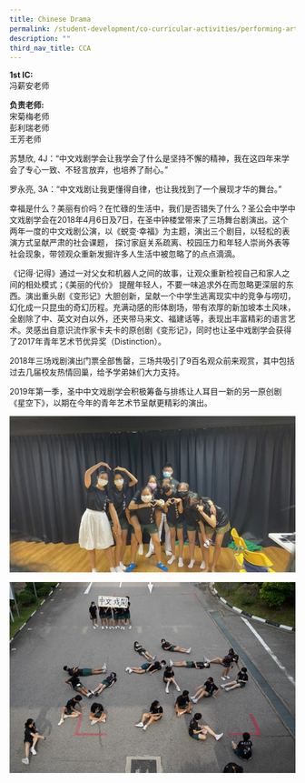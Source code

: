 ```yaml
---
title: Chinese Drama
permalink: /student-development/co-curricular-activities/performing-arts-groups/chinese-drama/
description: ""
third_nav_title: CCA
---
```

<b>1st IC:</b><br>
冯薪安老师<br>

<b>负责老师:</b><br>
宋菊梅老师<br>
彭利瑞老师<br>
王芳老师<br>

苏慧欣, 4J：“中文戏剧学会让我学会了什么是坚持不懈的精神，我在这四年来学会了专心一致、不轻言放弃，也培养了耐心。”

罗永亮, 3A：“中文戏剧让我更懂得自律，也让我找到了一个展现才华的舞台。”


幸福是什么？美丽有价吗？在忙碌的生活中，我们是否错失了什么？圣公会中学中文戏剧学会在2018年4月6日及7日，在圣中钟楼堂带来了三场舞台剧演出。这个两年一度的中文戏剧公演，以《蜕变·幸福》为主题，演出三个剧目，以轻松的表演方式呈献严肃的社会课题， 探讨家庭关系疏离、校园压力和年轻人崇尚外表等社会现象，带领观众重新发掘许多人生活中被忽略了的点点滴滴。

   《记得·记得》通过一对父女和机器人之间的故事，让观众重新检视自己和家人之间的相处模式；《美丽的代价》 提醒年轻人，不要一味追求外在而忽略更深层的东西。演出重头剧《变形记》大胆创新，呈献一个中学生逃离现实中的竞争与唠叨，幻化成一只昆虫的奇幻历程。充满动感的形体剧场，带有浓厚的新加坡本土风味，全剧除了中、英文对白以外，还夹带马来文、福建话等，表现出丰富精彩的语言艺术。灵感出自意识流作家卡夫卡的原创剧《变形记》，同时也让圣中戏剧学会获得了2017年青年艺术节优异奖（Distinction）。

   2018年三场戏剧演出门票全部售罄，三场共吸引了9百名观众前来观赏，其中包括过去几届校友热情回巢，给予学弟妹们大力支持。 

   2019年第一季，圣中中文戏剧学会积极筹备与排练让人耳目一新的另一原创剧《星空下》，以期在今年的青年艺术节呈献更精彩的演出。
	 
![](/images/Student%20Development/CCA/Chinese%20Drama/2022_Chinese_Drama_01.jpg)

![](/images/Student%20Development/CCA/Chinese%20Drama/2022_Chinese_Drama_02.jpg)